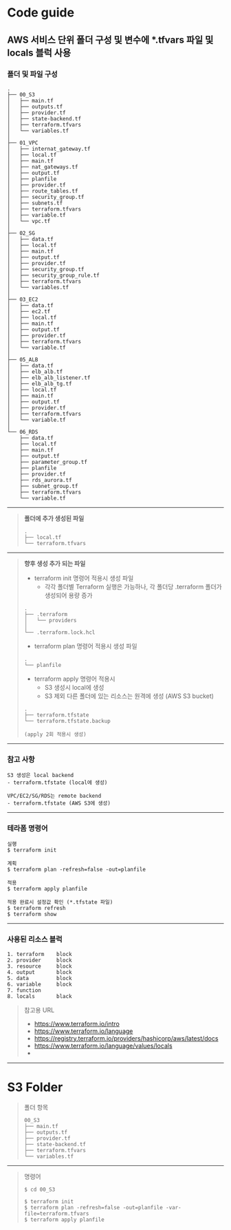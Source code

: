 # Code guide

## AWS 서비스 단위 폴더 구성 및 변수에 \*.tfvars 파일 및 locals 블럭 사용

### 폴더 및 파일 구성

```
.
├── 00_S3
│   ├── main.tf
│   ├── outputs.tf
│   ├── provider.tf
│   ├── state-backend.tf
│   ├── terraform.tfvars
│   └── variables.tf
│
├── 01_VPC
│   ├── internat_gateway.tf
│   ├── local.tf
│   ├── main.tf
│   ├── nat_gateways.tf
│   ├── output.tf
│   ├── planfile
│   ├── provider.tf
│   ├── route_tables.tf
│   ├── security_group.tf
│   ├── subnets.tf
│   ├── terraform.tfvars
│   ├── variable.tf
│   └── vpc.tf
│
├── 02_SG
│   ├── data.tf
│   ├── local.tf
│   ├── main.tf
│   ├── output.tf
│   ├── provider.tf
│   ├── security_group.tf
│   ├── security_group_rule.tf
│   ├── terraform.tfvars
│   └── variables.tf
│
├── 03_EC2
│   ├── data.tf
│   ├── ec2.tf
│   ├── local.tf
│   ├── main.tf
│   ├── output.tf
│   ├── provider.tf
│   ├── terraform.tfvars
│   └── variable.tf
│
├── 05_ALB
│   ├── data.tf
│   ├── elb_alb.tf
│   ├── elb_alb_listener.tf
│   ├── elb_alb_tg.tf
│   ├── local.tf
│   ├── main.tf
│   ├── output.tf
│   ├── provider.tf
│   ├── terraform.tfvars
│   └── variable.tf
│
└── 06_RDS
    ├── data.tf
    ├── local.tf
    ├── main.tf
    ├── output.tf
    ├── parameter_group.tf
    ├── planfile
    ├── provider.tf
    ├── rds_aurora.tf
    ├── subnet_group.tf
    ├── terraform.tfvars
    └── variable.tf
```

---

> **폴더에 추가 생성된 파일**
>
> ```
> .
> ├── local.tf
> └── terraform.tfvars
> ```

---

> **향후 생성 추가 되는 파일**
>
> - terraform init 명령어 적용시 생성 파일
>   - 각각 폴더별 Terraform 실행은 가능하나, 각 폴더당 .terraform 폴더가 생성되어 용량 증가
>
> ```
> .
> ├── .terraform
> │   └── providers
> │  
> └── .terraform.lock.hcl
> ```
>
> - terraform plan 명령어 적용시 생성 파일
>
> ```
> . 
> └── planfile
> ```
>
> - terraform apply 명령어 적용시
>   - S3 생성시 local에 생성
>   - S3 제외 다른 폴더에 있는 리소스는 원격에 생성 (AWS S3 bucket)
>
> ```
> .
> ├── terraform.tfstate
> └── terraform.tfstate.backup
>
> (apply 2회 적용시 생성)
> ```

---

### 참고 사항

```
S3 생성은 local backend
- terraform.tfstate (local에 생성)

VPC/EC2/SG/RDS는 remote backend
- terraform.tfstate (AWS S3에 생성)
```

---

### 테라폼 명령어

```
실행
$ terraform init

계획
$ terraform plan -refresh=false -out=planfile

적용
$ terraform apply planfile
```

```
적용 완료시 설정값 확인 (*.tfstate 파일)
$ terraform refresh
$ terraform show
```

---

### 사용된 리소스 블럭

```
1. terraform    block
2. provider     block
3. resource     block
4. output       block
5. data         block
6. variable     block
7. function
8. locals       black
```

> 참고용 URL
>
> - https://www.terraform.io/intro
> - https://www.terraform.io/language
> - https://registry.terraform.io/providers/hashicorp/aws/latest/docs
> - https://www.terraform.io/language/values/locals
> -

---

# S3 Folder

> 폴더 항목
>
> ```
> 00_S3
> ├── main.tf
> ├── outputs.tf
> ├── provider.tf
> ├── state-backend.tf
> ├── terraform.tfvars
> └── variables.tf
> ```

---

> 명령어
>
> ```
> $ cd 00_S3
>
> $ terraform init
> $ terraform plan -refresh=false -out=planfile -var-file=terraform.tfvars
> $ terraform apply planfile
> ```
